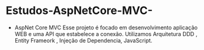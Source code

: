 # Estudos-AspNetCore-MVC-
- AspNet Core MVC 
Esse projeto é focado em desenvolvimento aplicação WEB e uma API que estabelece a conexão.
Utilizamos Arquitetura DDD , Entity Frameork , Injeção de Dependencia, JavaScript.
